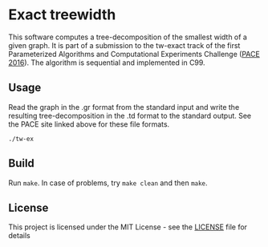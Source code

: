 # Exact treewidth

This software computes a tree-decomposition of the smallest width of a given graph.  It is part of a submission to the tw-exact track of the first Parameterized Algorithms and Computational Experiments Challenge ([PACE 2016](https://pacechallenge.wordpress.com/track-a-treewidth/)).  The algorithm is sequential and implemented in C99.

## Usage

Read the graph in the .gr format from the standard input and write the resulting tree-decomposition in the .td format to the standard output. See the PACE site linked above for
these file formats.
```
./tw-ex
```
## Build

Run `make`. In case of problems, try `make clean` and then `make`.

## License

This project is licensed under the MIT License - see the [LICENSE](LICENSE) file for details
